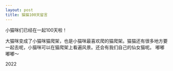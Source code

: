 ```yaml
---
layout: post
title: 猫猫100天留言
---
```


小猫咪们已经在一起100天啦！

大猫咪变成了小猫咪猫爬架，也是小猫咪最喜欢爬的猫爬架。猫猫还有很多地方要一起去呢，小猫咪可以在猫爬架上看遍风景。还会有我们自己的仙女猫呢。
嘟嘟嘟嘟～

2022